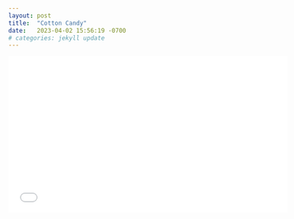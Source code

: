 ```yaml
---
layout: post
title:  "Cotton Candy"
date:   2023-04-02 15:56:19 -0700
# categories: jekyll update
---
```

<div class="video-holder">
  <iframe width="560"
          height="315"
          src="/assets/cotton_candy.pdf"
          frameborder="0"
          allowfullscreen></iframe>
</div>